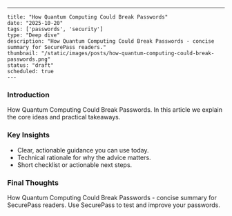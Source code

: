 ---
    title: "How Quantum Computing Could Break Passwords"
    date: "2025-10-20"
    tags: ['passwords', 'security']
    type: "Deep dive"
    description: "How Quantum Computing Could Break Passwords - concise summary for SecurePass readers."
    thumbnail: "/static/images/posts/how-quantum-computing-could-break-passwords.png"
    status: "draft"
    scheduled: true
    ---

### Introduction
How Quantum Computing Could Break Passwords. In this article we explain the core ideas and practical takeaways.

### Key Insights
- Clear, actionable guidance you can use today.
- Technical rationale for why the advice matters.
- Short checklist or actionable next steps.

### Final Thoughts
How Quantum Computing Could Break Passwords - concise summary for SecurePass readers. Use SecurePass to test and improve your passwords.
